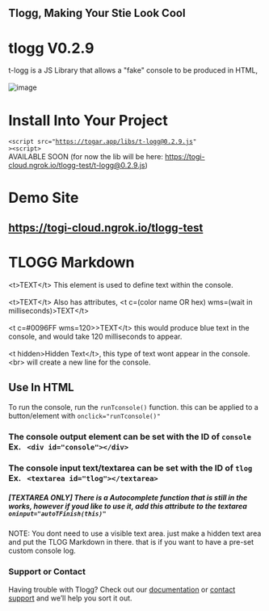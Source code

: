 ## Tlogg, Making Your Stie Look Cool

# tlogg V0.2.9
t-logg is a JS Library that allows a "fake" console to be produced in HTML,<br><br>
![image](https://user-images.githubusercontent.com/71170613/151911503-01a7840d-2897-41b3-9bd8-b13fc007bb4f.png)
# Install Into Your Project
<code>&lt;script src="https://togar.app/libs/t-logg@0.2.9.js" &gt;&lt;script&gt;</code><br>
AVAILABLE SOON (for now the lib will be here: <a href=https://togi-cloud.ngrok.io/tlogg-test/t-logg@0.2.9.js>https://togi-cloud.ngrok.io/tlogg-test/t-logg@0.2.9.js</a>)
# Demo Site
## https://togi-cloud.ngrok.io/tlogg-test
# TLOGG Markdown

&lt;t&gt;TEXT&lt;/t&gt; This element is used to define text within the console. <br><br>
&lt;t&gt;TEXT&lt;/t&gt; Also has attributes, &lt;t c=(color name OR hex) wms=(wait in milliseconds)&gt;TEXT&lt;/t&gt; <br><br>
&lt;t c=#0096FF wms=120&gt;&gt;TEXT&lt;/t&gt; this would produce blue text in the console, and would take 120 milliseconds to appear.<br><br>
&lt;t hidden&gt;Hidden Text&lt;/t&gt;, this type of text wont appear in the console.<br>
&lt;br&gt; will create a new line for the console. 
## Use In HTML
  To run the console, run the <code>runTconsole()</code> function. this can be applied to a button/element with <code>onclick="runTconsole()"</code>
  ### The console output element can be set with the ID of <code>console</code> Ex. <code> &lt;div id="console"&gt;&lt;/div&gt;</code>
  ### The console input text/textarea can be set with the ID of <code>tlog</code> Ex. <code> &lt;textarea id="tlog"&gt;&lt;/textarea&gt;</code>
  ##### [TEXTAREA ONLY] There is a Autocomplete function that is still in the works, however if youd like to use it, add this attribute to the textarea <code>oninput="autoTFinish(this)"</code>
  NOTE: You dont need to use a visible text area. just make a hidden text area and put the TLOG Markdown in there. that is if you want to have a pre-set custom console log.
            

### Support or Contact

Having trouble with Tlogg? Check out our [documentation](https://github.com/TOG11/tlogg) or [contact support](mailto://aiden@togar.media?subject=Support%20Request) and we’ll help you sort it out.

